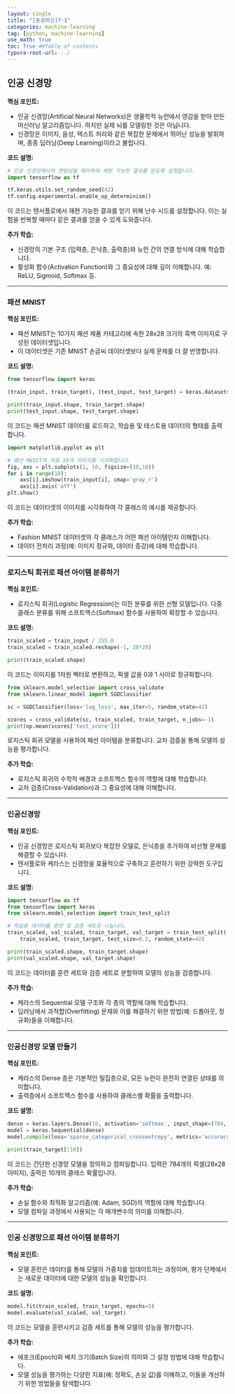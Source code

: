 ```yaml
---
layout: single
title: "[혼공머신]7-1"
categories: machine-learning
tag: [python, machine-learning]
use_math: true
toc: True ##Table of contents
typora-root-url: ../ 
---
```


## 인공 신경망

**핵심 포인트:**
- 인공 신경망(Artificial Neural Networks)은 생물학적 뉴런에서 영감을 받아 만든 머신러닝 알고리즘입니다. 하지만 실제 뇌를 모델링한 것은 아닙니다.
- 신경망은 이미지, 음성, 텍스트 처리와 같은 복잡한 문제에서 뛰어난 성능을 발휘하며, 종종 딥러닝(Deep Learning)이라고 불립니다.

**코드 설명:**
```python
# 인공 신경망에서의 랜덤성을 제어하여 재현 가능한 결과를 얻도록 설정합니다.
import tensorflow as tf

tf.keras.utils.set_random_seed(42)
tf.config.experimental.enable_op_determinism()
```
이 코드는 텐서플로에서 재현 가능한 결과를 얻기 위해 난수 시드를 설정합니다. 이는 실험을 반복할 때마다 같은 결과를 얻을 수 있게 도와줍니다.

**추가 학습:**
- 신경망의 기본 구조 (입력층, 은닉층, 출력층)와 뉴런 간의 연결 방식에 대해 학습합니다.
- 활성화 함수(Activation Function)와 그 중요성에 대해 깊이 이해합니다. 예: ReLU, Sigmoid, Softmax 등.

---

### 패션 MNIST

**핵심 포인트:**
- 패션 MNIST는 10가지 패션 제품 카테고리에 속한 28x28 크기의 흑백 이미지로 구성된 데이터셋입니다. 
- 이 데이터셋은 기존 MNIST 손글씨 데이터셋보다 실제 문제를 더 잘 반영합니다.

**코드 설명:**
```python
from tensorflow import keras

(train_input, train_target), (test_input, test_target) = keras.datasets.fashion_mnist.load_data()

print(train_input.shape, train_target.shape)
print(test_input.shape, test_target.shape)
```
이 코드는 패션 MNIST 데이터를 로드하고, 학습용 및 테스트용 데이터의 형태를 출력합니다.

```python
import matplotlib.pyplot as plt

# 패션 MNIST의 처음 10개 이미지를 시각화합니다.
fig, axs = plt.subplots(1, 10, figsize=(10,10))
for i in range(10):
    axs[i].imshow(train_input[i], cmap='gray_r')
    axs[i].axis('off')
plt.show()
```
이 코드는 데이터셋의 이미지를 시각화하여 각 클래스의 예시를 제공합니다.

**추가 학습:**
- Fashion MNIST 데이터셋의 각 클래스가 어떤 패션 아이템인지 이해합니다.
- 데이터 전처리 과정(예: 이미지 정규화, 데이터 증강)에 대해 학습합니다.

---

### 로지스틱 회귀로 패션 아이템 분류하기

**핵심 포인트:**
- 로지스틱 회귀(Logistic Regression)는 이진 분류를 위한 선형 모델입니다. 다중 클래스 분류를 위해 소프트맥스(Softmax) 함수를 사용하여 확장할 수 있습니다.

**코드 설명:**
```python
train_scaled = train_input / 255.0
train_scaled = train_scaled.reshape(-1, 28*28)

print(train_scaled.shape)
```
이 코드는 이미지를 1차원 벡터로 변환하고, 픽셀 값을 0과 1 사이로 정규화합니다.

```python
from sklearn.model_selection import cross_validate
from sklearn.linear_model import SGDClassifier

sc = SGDClassifier(loss='log_loss', max_iter=5, random_state=42)

scores = cross_validate(sc, train_scaled, train_target, n_jobs=-1)
print(np.mean(scores['test_score']))
```
로지스틱 회귀 모델을 사용하여 패션 아이템을 분류합니다. 교차 검증을 통해 모델의 성능을 평가합니다.

**추가 학습:**
- 로지스틱 회귀의 수학적 배경과 소프트맥스 함수의 역할에 대해 학습합니다.
- 교차 검증(Cross-Validation)과 그 중요성에 대해 이해합니다.

---

### 인공신경망

**핵심 포인트:**
- 인공 신경망은 로지스틱 회귀보다 복잡한 모델로, 은닉층을 추가하여 비선형 문제를 해결할 수 있습니다.
- 텐서플로와 케라스는 신경망을 효율적으로 구축하고 훈련하기 위한 강력한 도구입니다.

**코드 설명:**
```python
import tensorflow as tf
from tensorflow import keras
from sklearn.model_selection import train_test_split

# 학습용 데이터를 훈련 및 검증 세트로 나눕니다.
train_scaled, val_scaled, train_target, val_target = train_test_split(
    train_scaled, train_target, test_size=0.2, random_state=42)

print(train_scaled.shape, train_target.shape)
print(val_scaled.shape, val_target.shape)
```
이 코드는 데이터를 훈련 세트와 검증 세트로 분할하여 모델의 성능을 검증합니다.

**추가 학습:**
- 케라스의 Sequential 모델 구조와 각 층의 역할에 대해 학습합니다.
- 딥러닝에서 과적합(Overfitting) 문제와 이를 해결하기 위한 방법(예: 드롭아웃, 정규화)들을 이해합니다.

---

### 인공신경망 모델 만들기

**핵심 포인트:**
- 케라스의 Dense 층은 기본적인 밀집층으로, 모든 뉴런이 완전히 연결된 상태를 의미합니다.
- 출력층에서 소프트맥스 함수를 사용하여 클래스별 확률을 출력합니다.

**코드 설명:**
```python
dense = keras.layers.Dense(10, activation='softmax', input_shape=(784,))
model = keras.Sequential(dense)
model.compile(loss='sparse_categorical_crossentropy', metrics='accuracy')

print(train_target[:10])
```
이 코드는 간단한 신경망 모델을 정의하고 컴파일합니다. 입력은 784개의 픽셀(28x28 이미지), 출력은 10개의 클래스 확률입니다.

**추가 학습:**
- 손실 함수와 최적화 알고리즘(예: Adam, SGD)의 역할에 대해 학습합니다.
- 모델 컴파일 과정에서 사용되는 각 매개변수의 의미를 이해합니다.

---

### 인공 신경망으로 패션 아이템 분류하기

**핵심 포인트:**
- 모델 훈련은 데이터를 통해 모델의 가중치를 업데이트하는 과정이며, 평가 단계에서는 새로운 데이터에 대한 모델의 성능을 확인합니다.

**코드 설명:**
```python
model.fit(train_scaled, train_target, epochs=5)
model.evaluate(val_scaled, val_target)
```
이 코드는 모델을 훈련시키고 검증 세트를 통해 모델의 성능을 평가합니다.

**추가 학습:**
- 에포크(Epoch)와 배치 크기(Batch Size)의 의미와 그 설정 방법에 대해 학습합니다.
- 모델 성능을 평가하는 다양한 지표(예: 정확도, 손실 값)를 이해하고, 이들을 개선하기 위한 방법들을 탐색합니다.

